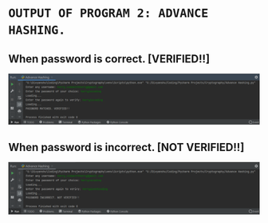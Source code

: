 # `OUTPUT OF PROGRAM 2: ADVANCE HASHING.`


## When password is correct. [VERIFIED!!]
![](https://github.com/StarkWidVoldemort/HashCodes/blob/main/Output%20Screenshots/Verified.PNG)

## When password is incorrect. [NOT VERIFIED!!]
![](https://github.com/StarkWidVoldemort/HashCodes/blob/main/Output%20Screenshots/NotVerified.PNG)
